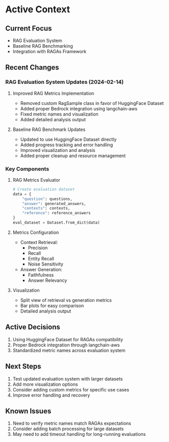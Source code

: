 # Active Context

## Current Focus
- RAG Evaluation System
- Baseline RAG Benchmarking
- Integration with RAGAs Framework

## Recent Changes

### RAG Evaluation System Updates (2024-02-14)
1. Improved RAG Metrics Implementation
   - Removed custom RagSample class in favor of HuggingFace Dataset
   - Added proper Bedrock integration using langchain-aws
   - Fixed metric names and visualization
   - Added detailed analysis output

2. Baseline RAG Benchmark Updates
   - Updated to use HuggingFace Dataset directly
   - Added progress tracking and error handling
   - Improved visualization and analysis
   - Added proper cleanup and resource management

### Key Components
1. RAG Metrics Evaluator
   ```python
   # Create evaluation dataset
   data = {
       "question": questions,
       "answer": generated_answers,
       "contexts": contexts,
       "reference": reference_answers
   }
   eval_dataset = Dataset.from_dict(data)
   ```

2. Metrics Configuration
   - Context Retrieval:
     - Precision
     - Recall
     - Entity Recall
     - Noise Sensitivity
   - Answer Generation:
     - Faithfulness
     - Answer Relevancy

3. Visualization
   - Split view of retrieval vs generation metrics
   - Bar plots for easy comparison
   - Detailed analysis output

## Active Decisions
1. Using HuggingFace Dataset for RAGAs compatibility
2. Proper Bedrock integration through langchain-aws
3. Standardized metric names across evaluation system

## Next Steps
1. Test updated evaluation system with larger datasets
2. Add more visualization options
3. Consider adding custom metrics for specific use cases
4. Improve error handling and recovery

## Known Issues
1. Need to verify metric names match RAGAs expectations
2. Consider adding batch processing for large datasets
3. May need to add timeout handling for long-running evaluations
